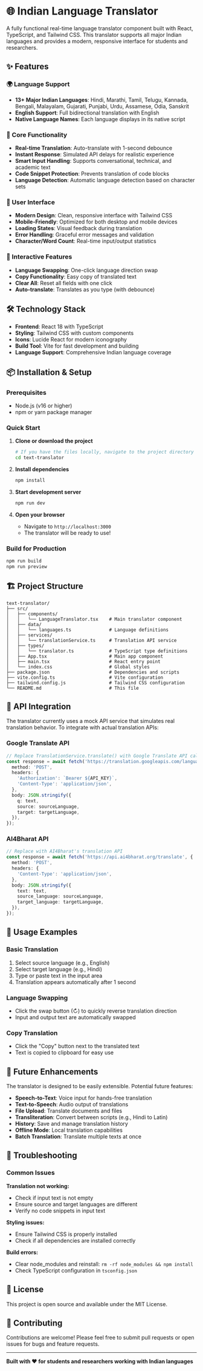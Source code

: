 # 🌐 Indian Language Translator

A fully functional real-time language translator component built with React, TypeScript, and Tailwind CSS. This translator supports all major Indian languages and provides a modern, responsive interface for students and researchers.

## ✨ Features

### 🌍 Language Support
- **13+ Major Indian Languages**: Hindi, Marathi, Tamil, Telugu, Kannada, Bengali, Malayalam, Gujarati, Punjabi, Urdu, Assamese, Odia, Sanskrit
- **English Support**: Full bidirectional translation with English
- **Native Language Names**: Each language displays in its native script

### 🚀 Core Functionality
- **Real-time Translation**: Auto-translate with 1-second debounce
- **Instant Response**: Simulated API delays for realistic experience
- **Smart Input Handling**: Supports conversational, technical, and academic text
- **Code Snippet Protection**: Prevents translation of code blocks
- **Language Detection**: Automatic language detection based on character sets

### 🎨 User Interface
- **Modern Design**: Clean, responsive interface with Tailwind CSS
- **Mobile-Friendly**: Optimized for both desktop and mobile devices
- **Loading States**: Visual feedback during translation
- **Error Handling**: Graceful error messages and validation
- **Character/Word Count**: Real-time input/output statistics

### 🔧 Interactive Features
- **Language Swapping**: One-click language direction swap
- **Copy Functionality**: Easy copy of translated text
- **Clear All**: Reset all fields with one click
- **Auto-translate**: Translates as you type (with debounce)

## 🛠️ Technology Stack

- **Frontend**: React 18 with TypeScript
- **Styling**: Tailwind CSS with custom components
- **Icons**: Lucide React for modern iconography
- **Build Tool**: Vite for fast development and building
- **Language Support**: Comprehensive Indian language coverage

## 📦 Installation & Setup

### Prerequisites
- Node.js (v16 or higher)
- npm or yarn package manager

### Quick Start

1. **Clone or download the project**
   ```bash
   # If you have the files locally, navigate to the project directory
   cd text-translator
   ```

2. **Install dependencies**
   ```bash
   npm install
   ```

3. **Start development server**
   ```bash
   npm run dev
   ```

4. **Open your browser**
   - Navigate to `http://localhost:3000`
   - The translator will be ready to use!

### Build for Production

```bash
npm run build
npm run preview
```

## 🏗️ Project Structure

```
text-translator/
├── src/
│   ├── components/
│   │   └── LanguageTranslator.tsx    # Main translator component
│   ├── data/
│   │   └── languages.ts              # Language definitions
│   ├── services/
│   │   └── translationService.ts     # Translation API service
│   ├── types/
│   │   └── translator.ts             # TypeScript type definitions
│   ├── App.tsx                       # Main app component
│   ├── main.tsx                      # React entry point
│   └── index.css                     # Global styles
├── package.json                      # Dependencies and scripts
├── vite.config.ts                    # Vite configuration
├── tailwind.config.js                # Tailwind CSS configuration
└── README.md                         # This file
```

## 🔌 API Integration

The translator currently uses a mock API service that simulates real translation behavior. To integrate with actual translation APIs:

### Google Translate API
```typescript
// Replace TranslationService.translate() with Google Translate API calls
const response = await fetch('https://translation.googleapis.com/language/translate/v2', {
  method: 'POST',
  headers: {
    'Authorization': `Bearer ${API_KEY}`,
    'Content-Type': 'application/json',
  },
  body: JSON.stringify({
    q: text,
    source: sourceLanguage,
    target: targetLanguage,
  }),
});
```

### AI4Bharat API
```typescript
// Replace with AI4Bharat's translation API
const response = await fetch('https://api.ai4bharat.org/translate', {
  method: 'POST',
  headers: {
    'Content-Type': 'application/json',
  },
  body: JSON.stringify({
    text: text,
    source_language: sourceLanguage,
    target_language: targetLanguage,
  }),
});
```

## 🎯 Usage Examples

### Basic Translation
1. Select source language (e.g., English)
2. Select target language (e.g., Hindi)
3. Type or paste text in the input area
4. Translation appears automatically after 1 second

### Language Swapping
- Click the swap button (↻) to quickly reverse translation direction
- Input and output text are automatically swapped

### Copy Translation
- Click the "Copy" button next to the translated text
- Text is copied to clipboard for easy use

## 🔮 Future Enhancements

The translator is designed to be easily extensible. Potential future features:

- **Speech-to-Text**: Voice input for hands-free translation
- **Text-to-Speech**: Audio output of translations
- **File Upload**: Translate documents and files
- **Transliteration**: Convert between scripts (e.g., Hindi to Latin)
- **History**: Save and manage translation history
- **Offline Mode**: Local translation capabilities
- **Batch Translation**: Translate multiple texts at once

## 🐛 Troubleshooting

### Common Issues

**Translation not working:**
- Check if input text is not empty
- Ensure source and target languages are different
- Verify no code snippets in input text

**Styling issues:**
- Ensure Tailwind CSS is properly installed
- Check if all dependencies are installed correctly

**Build errors:**
- Clear node_modules and reinstall: `rm -rf node_modules && npm install`
- Check TypeScript configuration in `tsconfig.json`

## 📄 License

This project is open source and available under the MIT License.

## 🤝 Contributing

Contributions are welcome! Please feel free to submit pull requests or open issues for bugs and feature requests.

---

**Built with ❤️ for students and researchers working with Indian languages** 